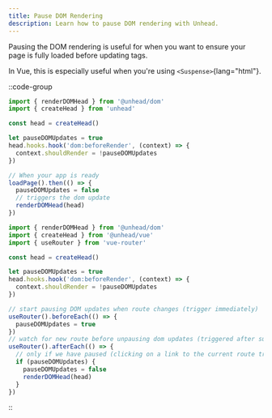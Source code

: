 ```yaml
---
title: Pause DOM Rendering
description: Learn how to pause DOM rendering with Unhead.
---
```


Pausing the DOM rendering is useful for when you want to ensure your page is fully loaded before updating tags.

In Vue, this is especially useful when you're using `<Suspense>`{lang="html"}.

::code-group

```ts [Universal]
import { renderDOMHead } from '@unhead/dom'
import { createHead } from 'unhead'

const head = createHead()

let pauseDOMUpdates = true
head.hooks.hook('dom:beforeRender', (context) => {
  context.shouldRender = !pauseDOMUpdates
})

// When your app is ready
loadPage().then(() => {
  pauseDOMUpdates = false
  // triggers the dom update
  renderDOMHead(head)
})
```

```ts [Vue]
import { renderDOMHead } from '@unhead/dom'
import { createHead } from '@unhead/vue'
import { useRouter } from 'vue-router'

const head = createHead()

let pauseDOMUpdates = true
head.hooks.hook('dom:beforeRender', (context) => {
  context.shouldRender = !pauseDOMUpdates
})

// start pausing DOM updates when route changes (trigger immediately)
useRouter().beforeEach(() => {
  pauseDOMUpdates = true
})
// watch for new route before unpausing dom updates (triggered after suspense resolved)
useRouter().afterEach(() => {
  // only if we have paused (clicking on a link to the current route triggers this)
  if (pauseDOMUpdates) {
    pauseDOMUpdates = false
    renderDOMHead(head)
  }
})
```

::
